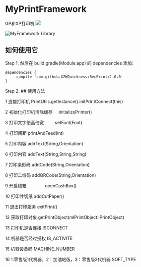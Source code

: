 # MyPrintFramework
GP和XP打印机
[![](https://jitpack.io/v/XZWQuickness/BecPrint.svg)](https://jitpack.io/#XZWQuickness/BecPrint)

![MyFramework Library](http://upload.ouliu.net/i/2018031610372928ztm.jpeg)
 
 ## 如何使用它
 
Step 1. 然后在 build.gradle(Module:app) 的 dependencies 添加:

	dependencies {
	     compile 'com.github.XZWQuickness:BecPrint:1.0.0'
	}


Step 2. ## 使用方法
 
 1 连接打印机              PrintUtils.getInstance().initPrintConnect(this)
 
 2 初始化打印机清除缓存     initializePrinter()
 
 3 打印文字倍高倍宽         setFont(Font)
 
 4 打印间距                printAndFeed(int)
 
 5 打印内容                addText(String,Orientation)
 
 6 打印内容                addText(String,String,String)
 
 7 打印条形码              addCode(String,Orientation)
 
 8 打印二维码              addQRCode(String,Orientation)
 
 9 开启钱箱                openCashBox()
 
 10 打印并切纸             addCutPaper()

 11 退出打印服务           exitPrint()
 
 12 获取打印对象           getPrintObject(mIPrintObject:IPrintObject)
 
 13 打印机是否连接         ISCONNECT
 
 14 机器是否经过授权       IS_ACTIVITE
 
 15 机器设备码            MACHINE_NUMBER
 
 16 1:零售版1代机器，2：加油站版，3：零售版2代机器 SOFT_TYPE
 
 
 
 
